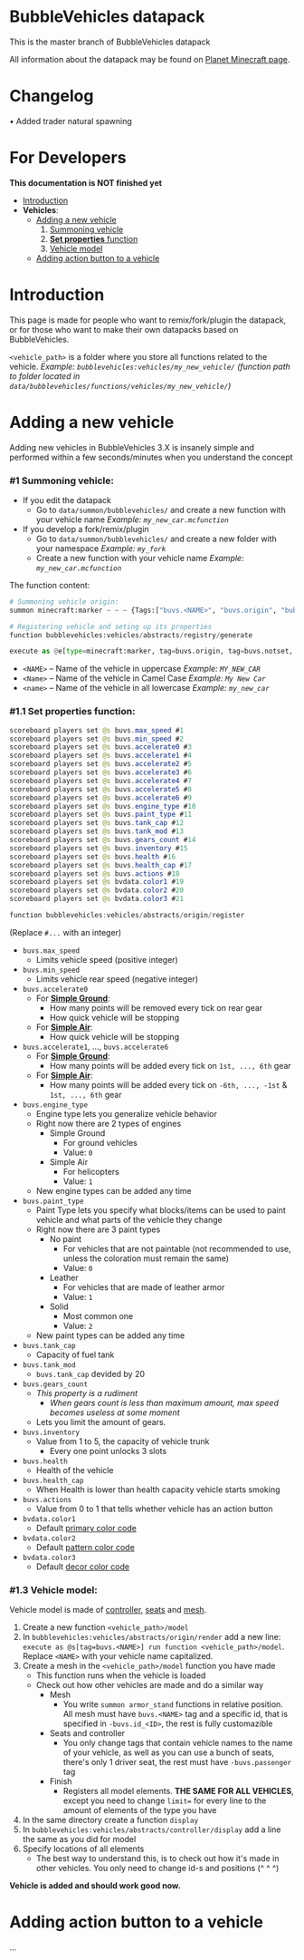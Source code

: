 # BubbleVehicles datapack
This is the master branch of BubbleVehicles datapack

All information about the datapack may be found on [Planet Minecraft page](https://www.planetminecraft.com/data-pack/bubblevehicles-release/).

# Changelog
• Added trader natural spawning

# **For Developers**
**This documentation is NOT finished yet**
* [Introduction](#intro)
* **Vehicles**:
    * [Adding a new vehicle](#adding-vehicles)
        1. [Summoning vehicle](#summoning-vehicle)
        2. [**Set properties** function](#set-properties-function)
        3. [Vehicle model](#vehicle-model)
    * [Adding action button to a vehicle](#adding-action-button)


# **Introduction** <a id="intro"></a>
This page is made for people who want to remix/fork/plugin the datapack, or for those who want to make their own datapacks based on BubbleVehicles.

`<vehicle_path>` is a folder where you store all functions related to the vehicle. *Example: `bubblevehicles:vehicles/my_new_vehicle/` (function path to folder located in `data/bubblevehicles/functions/vehicles/my_new_vehicle/`)*


# **Adding a new vehicle** <a id="adding-vehicles"></a>
Adding new vehicles in BubbleVehicles 3.X is insanely simple and performed within a few seconds/minutes when you understand the concept

### #1 **Summoning vehicle**: <a id="summoning-vehicle"></a>
* If you edit the datapack
    * Go to `data/summon/bubblevehicles/` and create a new function with your vehicle name *Example: `my_new_car.mcfunction`*
* If you develop a fork/remix/plugin
    * Go to `data/summon/bubblevehicles/` and create a new folder with your namespace *Example: `my_fork`*
    * Create a new function with your vehicle name *Example: `my_new_car.mcfunction`*

The function content:
```py
# Summoning vehicle origin:
summon minecraft:marker ~ ~ ~ {Tags:["buvs.<NAME>", "buvs.origin", "bubblevehicles", "buvs.notset"], data:{VehicleTag:"buvs.<NAME>"}, CustomName:'"<Name>"'}

# Registering vehicle and seting up its properties
function bubblevehicles:vehicles/abstracts/registry/generate

execute as @e[type=minecraft:marker, tag=buvs.origin, tag=buvs.notset, limit=1] run function <vehicle_path>/set_properties
```
* `<NAME>` – Name of the vehicle in uppercase *Example: `MY_NEW_CAR`*
* `<Name>` – Name of the vehicle in Camel Case *Example: `My New Car`*
* `<name>` – Name of the vehicle in all lowercase *Example: `my_new_car`*

### #1.1 **Set properties** function: <a id="set-properties-function"></a>
```java
scoreboard players set @s buvs.max_speed #1
scoreboard players set @s buvs.min_speed #2
scoreboard players set @s buvs.accelerate0 #3
scoreboard players set @s buvs.accelerate1 #4
scoreboard players set @s buvs.accelerate2 #5
scoreboard players set @s buvs.accelerate3 #6
scoreboard players set @s buvs.accelerate4 #7
scoreboard players set @s buvs.accelerate5 #8
scoreboard players set @s buvs.accelerate6 #9
scoreboard players set @s buvs.engine_type #10
scoreboard players set @s buvs.paint_type #11
scoreboard players set @s buvs.tank_cap #12
scoreboard players set @s buvs.tank_mod #13
scoreboard players set @s buvs.gears_count #14
scoreboard players set @s buvs.inventory #15
scoreboard players set @s buvs.health #16
scoreboard players set @s buvs.health_cap #17
scoreboard players set @s buvs.actions #18
scoreboard players set @s bvdata.color1 #19
scoreboard players set @s bvdata.color2 #20
scoreboard players set @s bvdata.color3 #21

function bubblevehicles:vehicles/abstracts/origin/register
```
(Replace `#...` with an integer)
* `buvs.max_speed`
    * Limits vehicle speed (positive integer)
* `buvs.min_speed`
    * Limits vehicle rear speed (negative integer)
* `buvs.accelerate0`
    * For [**Simple Ground**](#simple-ground):
        * How many points will be removed every tick on rear gear
        * How quick vehicle will be stopping
    * For [**Simple Air**](#simple-air):
        * How quick vehicle will be stopping
* `buvs.accelerate1`, ..., `buvs.accelerate6`
    * For [**Simple Ground**](#simple-ground):
        * How many points will be added every tick on `1st, ..., 6th` gear
    * For [**Simple Air**](#simple-air):
        * How many points will be added every tick on `-6th, ..., -1st` & `1st, ..., 6th` gear
* `buvs.engine_type`
    * Engine type lets you generalize vehicle behavior
    * Right now there are 2 types of engines
        * Simple Ground <a id="simple-ground"></a>
            * For ground vehicles
            * Value: `0`
        * Simple Air <a id="simple-air"></a>
            * For helicopters
            * Value: `1`
    * New engine types can be added any time
* `buvs.paint_type`
    * Paint Type lets you specify what blocks/items can be used to paint vehicle and what parts of the vehicle they change
    * Right now there are 3 paint types
        * No paint
            * For vehicles that are not paintable (not recommended to use, unless the coloration must remain the same)
            * Value: `0`
        * Leather
            * For vehicles that are made of leather armor
            * Value: `1`
        * Solid
            * Most common one
            * Value: `2`
    * New paint types can be added any time
* `buvs.tank_cap`
    * Capacity of fuel tank
* `buvs.tank_mod`
    * `buvs.tank_cap` devided by 20
* `buvs.gears_count`
    * *This property is a rudiment*
        * *When gears count is less than maximum amount, max speed becomes useless at some moment*
    * Lets you limit the amount of gears.
* `buvs.inventory`
    * Value from 1 to 5, the capacity of vehicle trunk
        * Every one point unlocks 3 slots
* `buvs.health`
    * Health of the vehicle
* `buvs.health_cap`
    * When Health is lower than health capacity vehicle starts smoking
* `buvs.actions`
    * Value from 0 to 1 that tells whether vehicle has an action button
* `bvdata.color1`
    * Default [primary color code](#color-code)
* `bvdata.color2`
    * Default [pattern color code](#color-code)
* `bvdata.color3`
    * Default [decor color code](#color-code)

### #1.3 **Vehicle model**: <a id="vehicle-model"></a>
Vehicle model is made of [controller](#controller), [seats](#seat) and [mesh](#mesh).
1. Create a new function `<vehicle_path>/model`
2. In `bubblevehicles:vehicles/abstracts/origin/render` add a new line: `execute as @s[tag=buvs.<NAME>] run function <vehicle_path>/model`. Replace `<NAME>` with your vehicle name capitalized.
3. Create a mesh in the `<vehicle_path>/model` function you have made
    * This function runs when the vehicle is loaded
    * Check out how other vehicles are made and do a similar way
        * Mesh
            * You write `summon armor_stand` functions in relative position. All mesh must have `buvs.<NAME>` tag and a specific id, that is specified in `-buvs.id_<ID>`, the rest is fully customazible
        * Seats and controller
            * You only change tags that contain vehicle names to the name of your vehicle, as well as you can use a bunch of seats, there's only 1 driver seat, the rest must have `-buvs.passenger` tag
        * Finish
            * Registers all model elements. **THE SAME FOR ALL VEHICLES**, except you need to change `limit=` for every line to the amount of elements of the type you have
4. In the same directory create a function `display`
5. In `bubblevehicles:vehicles/abstracts/controller/display` add a line the same as you did for model
6. Specify locations of all elements
    * The best way to understand this, is to check out how it's made in other vehicles. You only need to change id-s and positions (^ ^ ^)

**Vehicle is added and should work good now.**

# **Adding action button to a vehicle** <a id="adding-action-button"></a>
...